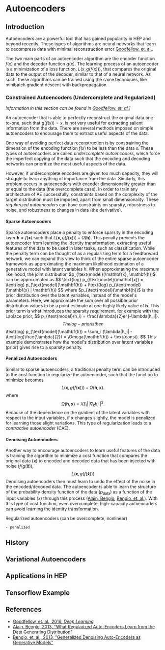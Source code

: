 # Autoencoders

## Introduction
Autoencoders are a powerful tool that has gained popularity in HEP and beyond recently. These types of algorithms are neural networks that learn to decompress data with minimal reconstruction error [Goodfellow, et. al.][1a].

The two main parts of an autoencoder algorithm are the encoder function $f(x)$ and the decoder function $g(x)$. The learning process of an autoencoder is a minimization of a loss function, $L(x,g(f(x)))$, that compares the original data to the output of the decoder, similar to that of a neural network. As such, these algorithms can be trained using the same techniques, like minibatch gradient descent with backpropagation.

### Constrained Autoencoders (Undercomplete and Regularized)
*Information in this section can be found in [Goodfellow, et. al.][1a]]*

An autoencoder that is able to perfectly reconstruct the original data one-to-one, such that $g(f(x)) = x$, is not very useful for extracting salient information from the data. There are several methods imposed on simple autoencoders to encourage them to extract useful aspects of the data.

One way of avoiding perfect data reconstruction is by constraining the dimension of the encoding function $f(x)$ to be less than the data $x$. These types of autoencoders are called *undercomplete autoencoders*, which force the imperfect copying of the data such that the encoding and decoding networks can prioritize the most useful aspects of the data. 


However, if undercomplete encoders are given too much capacity, they will struggle to learn anything of importance from the data. Similarly, this problem occurs in autoencoders with encoder dimensionality greater than or equal to the data (the overcomplete case). In order to train any architecture of AE successfully, constraints based on the complexity of the target distribution must be imposed, apart from small dimensionality. These *regularized autoencoders* can have constraints on  sparsity, robustness to noise, and robustness to changes in data (the derivative).

#### Sparse Autoencoders
Sparse autoencoders place a penalty to enforce sparsity in the encoding layer $\mathbf{h} = f(\mathbf{x})$ such that $L(\mathbf{x}, g(f(\mathbf{x}))) + \Omega(\mathbf{h})$. This penalty prevents the autoencoder from learning the identity transformation, extracting useful features of the data to be used in later tasks, such as classification. While the penalty term can be thought of as a regularizing term for a feedforward network, we can expand this view to think of the entire sparse autoencoder framework as approximating the maximum likelihood estimation of a generative model with latent variables $h$. When approximating the maximum likelihood, the joint distribution $p_{\text{model}(\mathbf{x}, \mathbf{h})$ can be approximated as
$$
\text{log} p_{\text{model}(\mathbf{x}) = \text{log} p_{\text{model}(\mathbf{h}) + l\text{log} p_{\text{model}(\mathbf{x} | \mathbf{h})
$$
where $p_{\text{model}(\mathbf{h})$ is the prior distribution over the latent variables, instead of the model's parameters. Here, we approximate the sum over all possible prior distribution values to be a point estimate at one highly likely value of $\mathbf{h}$. This prior term is what introduces the sparsity requirement, for example with the Laplace prior,
$$
p_{\text{model}(h_i) = \frac{\lambda}{2}e^{-\lambda|h_i|}.
$$
The log-prior is then
$$
\text{log} p_{\text{model}(\mathbf{h}) = \sum_i (\lambda|h_i| - \text{log}\frac{\lambda}{2}) = \Omega(\mathbf{h}) + \text{const}.
$$
This example demonstrates how the model's distribution over latent variables (prior) gives rise to a sparsity penalty.


#### Penalized Autoencoders
Similar to sparse autoencoders, a traditional penalty term can be introduced to the cost function to regularize the autoencoder, such that the function to minimize becomes
$$
L(\mathbf{x},g(f(\mathbf{x}))) + \Omega(\mathbf{h},\mathbf{x}).
$$
where 
$$
\Omega(\mathbf{h},\mathbf{x}) = \lambda\sum_i ||\nabla_{\mathbf{x}}h_i||^2.
$$
Because of the dependence on the gradient of the latent variables with respect to the input variables, if $\mathbf{x}$ changes slightly, the model is penalized for learning those slight variations. This type of regularization leads to a *contractive autoencoder* (CAE).


#### Denoising Autoencoders
Another way to encourage autoencoders to learn useful features of the data is training the algorithm to minimize a cost function that compares the original data ($\mathbf{x}$) to encoded and decoded data that has been injected with noise ($f(g(\mathbf{\tilde{x}}))$, 
$$
L(\mathbf{x},g(f(\mathbf{\tilde{x}})))
$$
Denoising autoencoders then must learn to undo the effect of the noise in the encoded/decoded data. The autoencoder is able to learn the structure of the probability density function of the data ($p_{\text{data}}$) as a function of the input variables ($x$) through this process ([Alain, Bengio][2a], [Bengio, et. al.][2b]). With this type of cost function, even overcomplete, high-capacity autoencoders can avoid learning the identity transformation.



Regularized autoencoders (can be overcomplete, nonlinear)

	- penalized


## History

## Variational Autoencoders

## Applications in HEP

## Tensorflow Example

References
--
- [Goodfellow, et. al., 2016, *Deep Learning*][1a]
- [Alain, Bengio, 2013, "What Regularized Auto-Encoders Learn from the Data Generating Distribution"][2a]
- [Bengio, et. al., 2013, "Generalized Denoising Auto-Encoders as Generative Models"][2b]

[1a]: https://www.deeplearningbook.org/contents/generative_models.html
[2a]: https://arxiv.org/abs/1211.4246
[2b]: https://arxiv.org/abs/1305.6663






